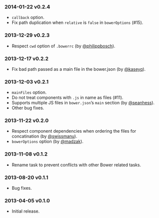 ### 2014-01-22 v0.2.4

* `callback` option.
* Fix path duplication when `relative` is `false` in `bowerOptions` (#15).

### 2013-12-29 v0.2.3

* Respect `cwd` option of `.bowerrc` (by [@philippbosch](https://github.com/philippbosch)).

### 2013-12-17 v0.2.2

* Fix bad path passed as a main file in the bower.json (by [@kaseyq](https://github.com/kaseyq)).

### 2013-12-03 v0.2.1

* `mainFiles` option.
* Do not treat components with `.js` in name as files (#11).
* Supports multiple JS files in `bower.json`’s `main` section (by [@seanhess](https://github.com/seanhess)).
* Other bug fixes.

### 2013-11-22 v0.2.0

* Respect component dependencies when ordering the files for concatination (by [@swissmanu](https://github.com/swissmanu)).
* `bowerOptions` option (by [@madzak](https://github.com/madzak)).

### 2013-11-08 v0.1.2

* Rename task to prevent conflicts with other Bower related tasks.

### 2013-08-20 v0.1.1

* Bug fixes.

### 2013-04-05 v0.1.0

* Initial release.
